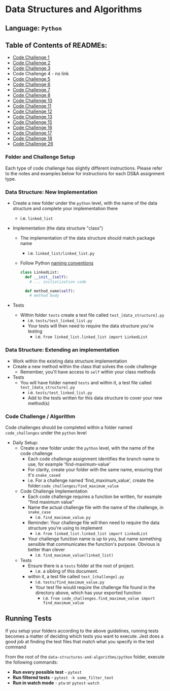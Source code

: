 # Data Structures and Algorithms

## Language: `Python`

## Table of Contents of READMEs:
- [Code Challenge 1](https://github.com/MonikaChris/data-structures-and-algorithms-401-1/tree/codechallenge6/python/code_challenges/array-reverse)
- [Code Challenge 2](https://github.com/MonikaChris/data-structures-and-algorithms-401-1/tree/codechallenge6/python/code_challenges/list-insert-shift)
- [Code Challenge 3](https://github.com/MonikaChris/data-structures-and-algorithms-401-1/tree/codechallenge6/python/code_challenges/list-binary-search)
- Code Challenge 4 - no link
- [Code Challenge 5](https://github.com/MonikaChris/data-structures-and-algorithms-401-1/tree/codechallenge6/python/docs/READMEs/linked_list)
- [Code Challenge 6](https://github.com/MonikaChris/data-structures-and-algorithms-401-1/tree/codechallenge6/python/docs/READMEs/linked_list)
- [Code Challenge 7](https://github.com/MonikaChris/data-structures-and-algorithms-401-1/tree/linked-list-kth/python/docs/READMEs/linked_list)
- [Code Challenge 8](https://github.com/MonikaChris/data-structures-and-algorithms-401-1/tree/zip-lists/python/docs/READMEs/linked_list)
- [Code Challenge 10](https://github.com/MonikaChris/data-structures-and-algorithms-401-1/tree/stack-and-queue/python/docs/READMEs/stacks_and_queues)
- [Code Challenge 11](https://github.com/MonikaChris/data-structures-and-algorithms-401-1/tree/stack-queue-pseudo/python/docs/READMEs/pseudo_queue)
- [Code Challenge 12](https://github.com/MonikaChris/data-structures-and-algorithms-401-1/tree/stack-queue-animal-shelter/python/docs/stack_queue_animal_shelter)
- [Code Challenge 13](https://github.com/MonikaChris/data-structures-and-algorithms-401-1/blob/stack-queue-brackets/python/docs/READMEs/stack-brackets/README.md)
- [Code Challenge 15](https://github.com/MonikaChris/data-structures-and-algorithms-401-1/tree/trees/python/docs/READMEs/binary_trees)
- [Code Challenge 16](https://github.com/MonikaChris/data-structures-and-algorithms-401-1/tree/tree-max/python/docs/READMEs/binary_trees)
- [Code Challenge 17](https://github.com/MonikaChris/data-structures-and-algorithms-401-1/tree/tree-breadth-first/python/docs/READMEs/breadth_first_tree)
- [Code Challenge 18](https://github.com/MonikaChris/data-structures-and-algorithms-401-1/tree/tree-fizz-buzz/python/docs/READMEs/fizzbuzz)
- [Code Challenge 26](https://github.com/MonikaChris/data-structures-and-algorithms-401-1/tree/insertion_sort/sorting/insertion)

### Folder and Challenge Setup

Each type of code challenge has slightly different instructions. Please refer to the notes and examples below for instructions for each DS&A assignment type.

### Data Structure: New Implementation

- Create a new folder under the `python` level, with the name of the data structure and complete your implementation there
  - i.e. `linked_list`
- Implementation (the data structure "class")
  - The implementation of the data structure should match package name
    - i.e. `linked_list/linked_list.py`
  - Follow Python [naming conventions](https://www.python.org/dev/peps/pep-0008/#naming-conventions)

    ```python
    class LinkedList:
      def __init__(self):
        # ... initialization code

      def method_name(self):
        # method body
    ```

- Tests
  - Within folder `tests` create a test file called `test_[data_structure].py`
    - i.e. `tests/test_linked_list.py`
    - Your tests will then need to require the data structure you're testing
      - i.e. `from linked_list.linked_list import LinkedList`

### Data Structure: Extending an implementation

- Work within the existing data structure implementation
- Create a new method within the class that solves the code challenge
  - Remember, you'll have access to `self` within your class methods
- Tests
  - You will have folder named `tests` and within it, a test file called `test_[data_structure].py`
    - i.e. `tests/test_linked_list.py`
    - Add to the tests written for this data structure to cover your new method(s)

### Code Challenge / Algorithm

Code challenges should be completed within a folder named `code_challenges` under the `python` level

- Daily Setup:
  - Create a new folder under the `python` level, with the name of the code challenge
    - Each code challenge assignment identifies the branch name to use, for example 'find-maximum-value'
    - For clarity, create your folder with the same name, ensuring that it's `snake_cased`
    - i.e. For a challenge named 'find_maximum_value', create the folder:`code_challenges/find_maximum_value`
  - Code Challenge Implementation
    - Each code challenge requires a function be written, for example "find maximum value"
    - Name the actual challenge file with the name of the challenge, in `snake_case`
      - i.e. `find_maximum_value.py`
    - Reminder: Your challenge file will then need to require the data structure you're using to implement
      - i.e. `from linked_list.linked_list import LinkedList`
    - Your challenge function name is up to you, but name something sensible that communicates the function's purpose. Obvious is better than clever
      - i.e. `find_maximum_value(linked_list)`
  - Tests
    - Ensure there is a `tests` folder at the root of project.
      - i.e. a sibling of this document.
    - within it, a test file called `test_[challenge].py`
      - i.e. `tests/find_maximum_value.py`
      - Your test file would require the challenge file found in the directory above, which has your exported function
        - i.e. `from code_challenges.find_maximum_value import find_maximum_value`

## Running Tests

If you setup your folders according to the above guidelines, running tests becomes a matter of deciding which tests you want to execute.  Jest does a good job at finding the test files that match what you specify in the test command

From the root of the `data-structures-and-algorithms/python` folder, execute the following commands:

- **Run every possible test** - `pytest`
- **Run filtered tests** - `pytest -k some_filter_text`
- **Run in watch mode** - `ptw` or `pytest-watch`

